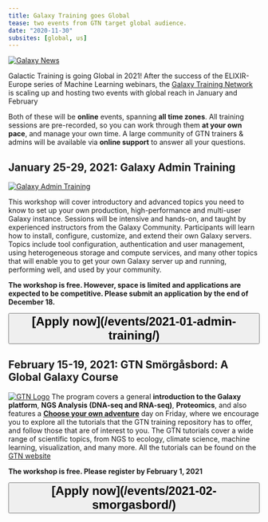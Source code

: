 ```yaml
---
title: Galaxy Training goes Global
tease: two events from GTN target global audience.
date: "2020-11-30"
subsites: [global, us]
---
```


[<img class="float-right" src="/images/galaxy-logos/GalaxyNews.png" alt="Galaxy News"  style="max-width: 15rem;" />](/galaxy-updates/)

Galactic Training is going Global in 2021! After the success of the ELIXIR-Europe series of Machine Learning webinars, the [Galaxy Training Network](https://training.galaxyproject.org) is scaling up and hosting two events with global reach in January and February

Both of these will be **online** events, spanning **all time zones**. All training sessions are pre-recorded, so you can work through them **at your own pace**, and manage your own time. A large community of GTN trainers & admins will be available via **online support** to answer all your questions.

## January 25-29, 2021: Galaxy Admin Training

[<img class="float-right" src="/images/galaxy-logos/admin-training-logo.jpg" alt="Galaxy Admin Training" style="max-width: 15rem;" />](https://gxy.io/gat)

This workshop will cover introductory and advanced topics you need to know to set up your own production, high-performance and multi-user Galaxy instance. Sessions will be intensive and hands-on, and taught by experienced instructors from the Galaxy Community. Participants will learn how to install, configure, customize, and extend their own Galaxy servers. Topics include tool configuration, authentication and user management, using heterogeneous storage and compute services, and many other topics that will enable you to get your own Galaxy server up and running, performing well, and used by your community.

**The workshop is free. However, space is limited and applications are expected to be competitive. Please submit an application by the end of December 18.**

<div class="text-center">
<button type="button" class="btn btn-secondary" style="font-size: x-large; font-weight: 600;">
[Apply now](/events/2021-01-admin-training/)</button>
</div>

## February 15-19, 2021: GTN Smörgåsbord: A Global Galaxy Course

[<img class="float-right" src="/images/galaxy-logos/GTNLogo1000.png" alt="GTN Logo"  style="max-width: 15rem;" />](https://training.galaxyproject.org)
The program covers a general **introduction to the Galaxy platform**, **NGS Analysis (DNA-seq and RNA-seq)**, **Proteomics**, and also features a [**Choose your own adventure**](https://en.wikipedia.org/wiki/Choose_Your_Own_Adventure) day on Friday, where we encourage you to explore all the tutorials that the GTN training repository has to offer, and follow those that are of interest to you. The GTN tutorials cover a wide range of scientific topics, from NGS to ecology, climate science, machine learning, visualization, and many more. All the tutorials can be found on the [GTN website](https://training.galaxyproject.org)

**The workshop is free. Please register by February 1, 2021**

<div class="text-center">
<button type="button" class="btn btn-secondary" style="font-size: x-large; font-weight: 600;">
[Apply now](/events/2021-02-smorgasbord/)</button>
</div>
